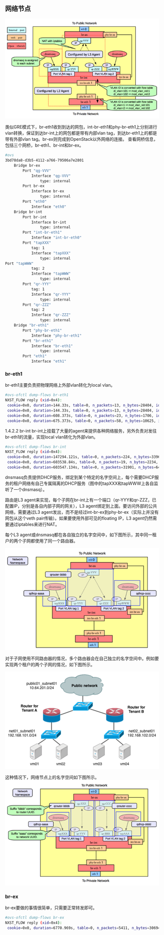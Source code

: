 ## 网络节点
![Vlan 模式下的网络节点](../_images/vlan_network_node.png)

类似GRE模式下，br-eth1收到到达的网包，int-br-eth1和phy-br-eth1上分别进行vlan转换，保证到达br-int上的网包都是带有内部vlan tag，到达br-eth1上的都是带有外部vlan tag。br-ex则完成到OpenStack以外网络的连接。
查看网桥信息，包括三个网桥，br-eth1、br-int和br-ex。
```sh
#ovs
3bd78da8-d3b5-4112-a766-79506a7e2801
    Bridge br-ex
        Port "qg-VVV"
            Interface "qg-VVV"
                type: internal
        Port br-ex
            Interface br-ex
                type: internal
        Port "eth0"
            Interface "eth0"
    Bridge br-int
        Port br-int
            Interface br-int
                type: internal
        Port "int-br-eth1"
            Interface "int-br-eth0"
        Port "tapXXX"
            tag: 1
            Interface "tapXXX"
                type: internal
Port "tapWWW"
            tag: 2
            Interface "tapWWW"
                type: internal
        Port "qr-YYY"
            tag: 1
            Interface "qr-YYY"
                type: internal
        Port "qr-ZZZ"
            tag: 2
            Interface "qr-ZZZ"
                type: internal
    Bridge "br-eth1"
        Port "phy-br-eth1"
            Interface "phy-br-eth1"
        Port "br-eth1"
            Interface "br-eth1"
                type: internal
        Port "eth1"
            Interface "eth1"
```

### br-eth1
br-eth1主要负责把物理网络上外部vlan转化为local vlan。
```sh
#ovs-ofctl dump-flows br-eth1
NXST_FLOW reply (xid=0x4):
 cookie=0x0, duration=144.33s, table=0, n_packets=13, n_bytes=28404, idle_age=24, hard_age=65534, priority=4,in_port=5,dl_vlan=101 actions=mod_vlan_vid:1,NORMAL
 cookie=0x0, duration=144.33s, table=0, n_packets=13, n_bytes=28404, idle_age=24, hard_age=65534, priority=4,in_port=5,dl_vlan=102 actions=mod_vlan_vid:2,NORMAL
 cookie=0x0, duration=608.373s, table=0, n_packets=23, n_bytes=1706, idle_age=65534, hard_age=65534, priority=2,in_port=5 actions=drop
 cookie=0x0, duration=675.373s, table=0, n_packets=58, n_bytes=10625, idle_age=24, hard_age=65534, priority=1 actions=NORMAL
```
1.4.2.2	br-int
br-int上挂载了大量的agent来提供各种网络服务，另外负责对发往br-eth1的流量，实现local vlan转化为外部vlan。
```sh
#ovs-ofctl dump-flows br-int
NXST_FLOW reply (xid=0x4):
 cookie=0x0, duration=147294.121s, table=0, n_packets=224, n_bytes=33961, idle_age=13, hard_age=65534, priority=3,in_port=4,dl_vlan=1 actions=mod_vlan_vid:101,NORMAL
 cookie=0x0, duration=603538.84s, table=0, n_packets=19, n_bytes=2234, idle_age=18963, hard_age=65534, priority=2,in_port=4 actions=drop
 cookie=0x0, duration=603547.134s, table=0, n_packets=31901, n_bytes=6419756, idle_age=13, hard_age=65534, priority=1 actions=NORMAL
```
dnsmasq负责提供DHCP服务，绑定到某个特定的名字空间上，每个需要DHCP服务的租户网络有自己专属隔离的DHCP服务（图中的tapXXX和tapWWW上各自监听了一个dnsmasq）。

路由是L3 agent来实现，每个子网在br-int上有一个端口（qr-YYY和qr-ZZZ，已配置IP，分别是各自内部子网的网关），L3 agent绑定到上面。要访问外部的公共网络，需要通过L3 agent发出，而不是经过int-br-ex到phy-br-ex（实际上并没有网包从这个veth pair传输）。如果要使用外部可见的floating IP，L3 agent仍然需要通过iptables来进行NAT。

每个L3 agent或dnsmasq都在各自独立的名字空间中，如下图所示，其中同一租户的两个子网都使用了同一个路由器。

![每个网络功能进程都在自己的名字空间中](../_images/vlan_network_ns.png)

对于子网使用不同路由器的情况，多个路由器会在自己独立的名字空间中。例如要实现两个租户的两个子网的情况，如下图所示。

![两个租户的两个子网的结构](../_images/vlan_two_tenant_two_subnet.png)

这种情况下，网络节点上的名字空间如下图所示。
![两个租户两个子网情况下的名字空间](../_images/vlan_network_ns_2.png)

### br-ex
br-ex要做的事情很简单，只需要正常转发即可。
```sh
#ovs-ofctl dump-flows br-ex
NXST_FLOW reply (xid=0x4):
 cookie=0x0, duration=6770.969s, table=0, n_packets=5411, n_bytes=306944, idle_age=0, hard_age=65534, priority=0 actions=NORMAL
 ```
